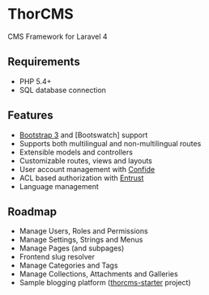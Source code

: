 ThorCMS
=======

CMS Framework for Laravel 4

## Requirements
* PHP 5.4+
* SQL database connection

## Features

* [Bootstrap 3](https://github.com/patricktalmadge/bootstrapper/tree/develop) and [Bootswatch] support
* Supports both multilingual and non-multilingual routes
* Extensible models and controllers
* Customizable routes, views and layouts
* User account management with [Confide](https://github.com/Zizaco/confide)
* ACL based authorization with [Entrust](https://github.com/Zizaco/entrust)
* Language management

## Roadmap
* Manage Users, Roles and Permissions
* Manage Settings, Strings and Menus
* Manage Pages (and subpages)
* Frontend slug resolver
* Manage Categories and Tags
* Manage Collections, Attachments and Galleries
* Sample blogging platform ([thorcms-starter](https://github.com/mjolnic/thorcms-starter) project)